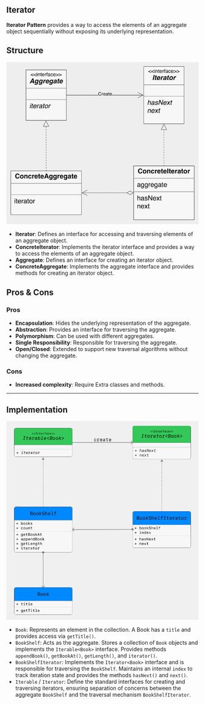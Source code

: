 ## Iterator

**Iterator Pattern** provides a way to access the elements of an aggregate object sequentially without exposing its underlying representation.

## Structure

![Iterator pattern](figures/iterator.png)
- **Iterator**: Defines an interface for accessing and traversing elements of an aggregate object.
- **ConcreteIterator**: Implements the iterator interface and provides a way to access the elements of an aggregate object.
- **Aggregate**: Defines an interface for creating an iterator object.
- **ConcreteAggregate**: Implements the aggregate interface and provides methods for creating an iterator object.

## Pros & Cons

### Pros

- **Encapsulation**: Hides the underlying representation of the aggregate.
- **Abstraction**: Provides an interface for traversing the aggregate.
- **Polymorphism**: Can be used with different aggregates.
- **Single Responsibility**: Responsible for traversing the aggregate.
- **Open/Closed**: Extended to support new traversal algorithms without changing the aggregate.

### Cons
- **Increased complexity**: Require Extra classes and methods.

---

## Implementation

![Iterator pattern](figures/iterator_impl.png)
- `Book`: Represents an element in the collection. A Book has a `title` and provides access via `getTitle()`.
- `BookShelf`: Acts as the aggregate. Stores a collection of `Book` objects and implements the `Iterable<Book>` interface. Provides methods `appendBook()`, `getBookAt()`, `getLength()`, and `iterator()`.
- `BookShelfIterator`: Implements the `Iterator<Book>` interface and is responsible for traversing the `BookShelf`. Maintains an internal `index` to track iteration state and provides the methods `hasNext()` and `next()`.
- `Iterable` / `Iterator`: Define the standard interfaces for creating and traversing iterators, ensuring separation of concerns between the aggregate `BookShelf` and the traversal mechanism `BookShelfIterator`.

